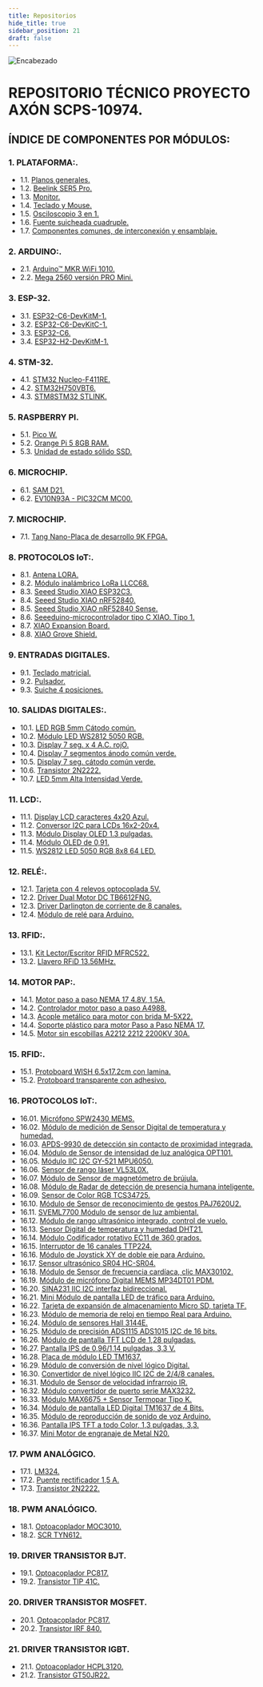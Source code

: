 ```yaml
---
title: Repositorios
hide_title: true
sidebar_position: 21
draft: false
---
```



![Encabezado](https://firebasestorage.googleapis.com/v0/b/modulo-b3e1a.appspot.com/o/General%2Fimagenes%2Flogo%20sena%202.png?alt=media&token=f8400ade-f50e-4175-8ff1-d69a8bc9a180&_gl=1*16uk2ow*_ga*MTE3MTQwMjUxOS4xNjk2MjYzMDI3*_ga_CW55HF8NVT*MTY5ODk3NTI5MS41LjEuMTY5ODk3NTgyNy42MC4wLjA.)

# **REPOSITORIO TÉCNICO PROYECTO AXÓN SCPS-10974.**
## ÍNDICE DE COMPONENTES POR MÓDULOS:

### 1. PLATAFORMA:.
- 1.1. [Planos generales.](\Repositorios\Planos)
- 1.2. [Beelink SER5 Pro.](\Repositorios\Micro_PC)
- 1.3. [Monitor.](\Repositorios\Monitor)
- 1.4. [Teclado y Mouse.](\Repositorios\Teclado_Mouse)
- 1.5. [Osciloscopio 3 en 1.](\\Repositorios\Osciloscopio)
- 1.6. [Fuente suicheada cuadruple.](\Repositorios\Fuente)
- 1.7. [Componentes comunes, de interconexión y ensamblaje.](\Repositorios\comunes)

### 2. ARDUINO:.
- 2.1. [Arduino™ MKR WiFi 1010.](\Repositorios\MKR_WIFI_1010)
- 2.2. [Mega 2560 versión PRO Mini.](\Repositorios\Mega_2560)

### 3. ESP-32.
- 3.1. [ESP32-C6-DevKitM-1.](\Repositorios\C6-DevKitM-1)
- 3.2. [ESP32-C6-DevKitC-1.](\Repositorios\C6-DevKitC-1)
- 3.3. [ESP32-C6.](\Repositorios\C6)
- 3.4. [ESP32-H2-DevKitM-1.](\Repositorios\H2-DevKitM-1)

### 4. STM-32.
- 4.1. [STM32 Nucleo-F411RE.](\Repositorios\Nucleo-F411RE) 
- 4.2. [STM32H750VBT6.](\Repositorios\STM32H750VBT6)
- 4.3. [STM8STM32 STLINK.](\Repositorios\STM8STM32)

### 5. RASPBERRY PI.
- 5.1. [Pico W.](\Repositorios\Pico) 
- 5.2. [Orange Pi 5 8GB RAM.](\Repositorios\Orange)
- 5.3. [Unidad de estado sólido SSD.](\Repositorios\SSD)

### 6. MICROCHIP.
- 6.1. [SAM D21.](\Repositorios\SAM_D21)
- 6.2. [EV10N93A - PIC32CM MC00.](\Repositorios\EV10N93A) 

### 7. MICROCHIP.
- 7.1. [Tang Nano-Placa de desarrollo 9K FPGA.](\Repositorios\Tang)

### 8. PROTOCOLOS IoT:.
- 8.1. [Antena LORA.](\Repositorios\Antena)
- 8.2. [Módulo inalámbrico LoRa LLCC68.](\Repositorios\LLCC68)
- 8.3. [Seeed Studio XIAO ESP32C3.](\Repositorios\ESP32C3)
- 8.4. [Seeed Studio XIAO nRF52840.](\Repositorios\nRF52840)
- 8.5. [Seeed Studio XIAO nRF52840 Sense.](\Repositorios\Sense)
- 8.6. [Seeeduino-microcontrolador tipo C XIAO. Tipo 1.](\Repositorios\C_XIAO)
- 8.7. [XIAO Expansion Board.](\Repositorios\IAO_expansion_Board)
- 8.8. [XIAO Grove Shield.](\Repositorios\XIAO_Grove_Shield)

### 9. ENTRADAS DIGITALES.
- 9.1. [Teclado matricial.](\Repositorios\Teclado_Matricial)
- 9.2. [Pulsador.](\Repositorios\Pulsador)
- 9.3. [Suiche 4 posiciones.](\Repositorios\Suiche_4_Pos)

### 10. SALIDAS DIGITALES:.
- 10.1. [LED RGB 5mm Cátodo común.](https://firebasestorage.googleapis.com/v0/b/modulo-b3e1a.appspot.com/o/General%2Fimagenes%2Fled%20rgb%20catodo%20comun.png?alt=media&token=a6bcc586-986b-414d-86bf-4ad2dab2bf6d&_gl=1*eht9o9*_ga*MTE3MTQwMjUxOS4xNjk2MjYzMDI3*_ga_CW55HF8NVT*MTY5ODk1OTI0NC40LjEuMTY5ODk1OTM3NC41MS4wLjA.)
- 10.2. [Módulo LED WS2812 5050 RGB.](\Repositorios\WS2812)
- 10.3. [Display 7 seg. x 4 A.C. rojO.](\Repositorios\Display7-4AC)
- 10.4. [Display 7 segmentos ánodo común verde.](\Repositorios\DisplayAC)
- 10.5. [Display 7 seg. cátodo común verde.](\Repositorios\DisplayCC)
- 10.6. [Transistor 2N2222.](\Repositorios\2N2222)
- 10.7. [LED 5mm Alta Intensidad Verde.](https://firebasestorage.googleapis.com/v0/b/modulo-b3e1a.appspot.com/o/General%2Fimagenes%2Fled%205%20mm%20alta%20intensidad%20verde.png?alt=media&token=d1607456-2a87-4fce-9e6e-5d00fd3dc848&_gl=1*vcwnlq*_ga*MTE3MTQwMjUxOS4xNjk2MjYzMDI3*_ga_CW55HF8NVT*MTY5ODk1OTI0NC40LjEuMTY5ODk1OTY2OS41Mi4wLjA.)

### 11. LCD:.
- 11.1. [Display LCD caracteres 4x20 Azul.](\Repositorios\LCD4x20AzUL)
- 11.2. [Conversor I2C para LCDs 16x2-20x4.](\Repositorios\I2C-LCD)
- 11.3. [Módulo Display OLED 1.3 pulgadas.](\Repositorios\OLED1.3In)
- 11.4. [Módulo OLED de 0,91.](\Repositorios\OLED0.91In)
- 11.5. [WS2812 LED 5050 RGB 8x8 64 LED.](\Repositorios\WS2812)

### 12. RELÉ:.
- 12.1. [Tarjeta con 4 relevos optocoplada 5V.](\Repositorios\4RELOPT)
- 12.2. [Driver Dual Motor DC TB6612FNG.](\Repositorios\TB6612FNG)
- 12.3. [Driver Darlington de corriente de 8 canales.](\Repositorios\DriverDRL8Canales)
- 12.4. [Módulo de relé para Arduino.](\Repositorios\REL_Arduino)

### 13. RFID:.
- 13.1. [Kit Lector/Escritor RFID MFRC522.](\Repositorios\MFRC522)
- 13.2. [Llavero RFiD 13.56MHz.](\Repositorios\RFiD)

### 14. MOTOR PAP:.
- 14.1. [Motor paso a paso NEMA 17 4.8V, 1.5A.](\Repositorios\Nema)
- 14.2. [Controlador motor paso a paso A4988.](\Repositorios\A4988)
- 14.3. [Acople metálico para motor con brida M-5X22.](https://firebasestorage.googleapis.com/v0/b/modulo-b3e1a.appspot.com/o/General%2Fimagenes%2Facople%20metalico%20para%20motor%20con%20brida.png?alt=media&token=b582ac25-0bb7-48d0-87e4-ae551bd36b68&_gl=1*gif03p*_ga*MTE3MTQwMjUxOS4xNjk2MjYzMDI3*_ga_CW55HF8NVT*MTY5ODk1OTI0NC40LjEuMTY5ODk2MDc4MS41NS4wLjA.)
- 14.4. [Soporte plástico para motor Paso a Paso NEMA 17.](https://firebasestorage.googleapis.com/v0/b/modulo-b3e1a.appspot.com/o/General%2Fimagenes%2FBRACKET-NEMA17-P.jpg?alt=media&token=77589d86-d9ec-44ac-a922-a173898e04ec&_gl=1*19u8ovo*_ga*MTE3MTQwMjUxOS4xNjk2MjYzMDI3*_ga_CW55HF8NVT*MTY5ODk1OTI0NC40LjEuMTY5ODk2MDg5Ni41NS4wLjA.)
- 14.5. [Motor sin escobillas A2212 2212 2200KV 30A.](\Repositorios\A2212)

### 15. RFID:.
- 15.1. [Protoboard WISH 6.5x17.2cm con lamina.](\Repositorios\ProtoWISH)
- 15.2. [Protoboard transparente con adhesivo.](\Repositorios\Protransp)

### 16. PROTOCOLOS IoT:.
- 16.01. [Micrófono SPW2430 MEMS.](\Repositorios\PW2)
- 16.02. [Módulo de medición de Sensor Digital de temperatura y humedad.](\Repositorios\SDTH)
- 16.03. [APDS-9930 de detección sin contacto de proximidad integrada.](\Repositorios\APDS-9930)
- 16.04. [Módulo de Sensor de intensidad de luz analógica OPT101.](\Repositorios\OPT101)
- 16.05. [Módulo IIC I2C GY-521 MPU6050.](\Repositorios\MPU6050)
- 16.06. [Sensor de rango láser VL53L0X.](\Repositorios\L53L0X)
- 16.07. [Módulo de Sensor de magnetómetro de brújula.](\Repositorios\MSMB)
- 16.08. [Módulo de Radar de detección de presencia humana inteligente.](\Repositorios\MRDPHI)
- 16.09. [Sensor de Color RGB TCS34725.](\Repositorios\TCS34725)
- 16.10. [Módulo de Sensor de reconocimiento de gestos PAJ7620U2.](\Repositorios\PAJ7620U2)
- 16.11. [SVEML7700 Módulo de sensor de luz ambiental.](\Repositorios\SVEML7700)
- 16.12. [Módulo de rango ultrasónico integrado, control de vuelo.](\Repositorios\MRUICV)
- 16.13. [Sensor Digital de temperatura y humedad DHT21.](\Repositorios\DHT21)
- 16.14. [Módulo Codificador rotativo EC11 de 360 grados.](\Repositorios\EC11)
- 16.15. [Interruptor de 16 canales TTP224.](\Repositorios\TTP224)
- 16.16. [Módulo de Joystick XY de doble eje para Arduino.](\Repositorios\Joystick)
- 16.17. [Sensor ultrasónico SR04 HC-SR04.](\Repositorios\HC-SR04)
- 16.18. [Módulo de Sensor de frecuencia cardíaca, clic MAX30102.](\Repositorios\MAX30102)
- 16.19. [Módulo de micrófono Digital MEMS MP34DT01 PDM.](\Repositorios\MP34DT01)
- 16.20. [SINA231 IIC I2C interfaz bidireccional.](\Repositorios\SINA231)
- 16.21. [Mini Módulo de pantalla LED de tráfico para Arduino.](\Repositorios\MMPLTA)
- 16.22. [Tarjeta de expansión de almacenamiento Micro SD, tarjeta TF.](\Repositorios\TEAMSD)
- 16.23. [Módulo de memoria de reloj en tiempo Real para Arduino.](\Repositorios\MMRTR)
- 16.24. [Módulo de sensores Hall 3144E.](\Repositorios\3144E)
- 16.25. [Módulo de precisión ADS1115 ADS1015 I2C de 16 bits.](\Repositorios\ADS1115-ADS1015-I2C)
- 16.26. [Módulo de pantalla TFT LCD de 1,28 pulgadas.](\Repositorios\TFTLCD1,28)
- 16.27. [Pantalla IPS de 0,96/1,14 pulgadas, 3,3 V.](\Repositorios\IPS0,96)
- 16.28. [Placa de módulo LED TM1637.](\Repositorios\TM1637)
- 16.29. [Módulo de conversión de nivel lógico Digital.](\Repositorios\MCNLD)
- 16.30. [Convertidor de nivel lógico IIC I2C de 2/4/8 canales.](\Repositorios\IIC-I2C)
- 16.31. [Módulo de Sensor de velocidad infrarrojo IR.](\Repositorios\MSVI)
- 16.32. [Módulo convertidor de puerto serie MAX3232.](\Repositorios\MAX3232)
- 16.33. [Módulo MAX6675 + Sensor Termopar Tipo K.](\Repositorios\MAX6675)
- 16.34. [Módulo de pantalla LED Digital TM1637 de 4 Bits.](\Repositorios\pantTM1637)
- 16.35. [Módulo de reproducción de sonido de voz Arduino.](\Repositorios\MRSVA)
- 16.36. [Pantalla IPS TFT a todo Color, 1,3 pulgadas, 3,3.](\Repositorios\IPS-TFT1,3)
- 16.37. [Mini Motor de engranaje de Metal N20.](\Repositorios\N20)

### 17. PWM ANALÓGICO.
- 17.1. [LM324.](\Repositorios\LM324)
- 17.2. [Puente rectificador 1,5 A.](\Repositorios\PUENTER)
- 17.3. [Transistor 2N2222.](\Repositorios\2N2222)

### 18. PWM ANALÓGICO.
- 18.1. [Optoacoplador MOC3010.](\Repositorios\MOC3010)
- 18.2. [SCR TYN612.](\Repositorios\TYN612)

### 19. DRIVER TRANSISTOR BJT.
- 19.1. [Optoacoplador PC817.](\Repositorios\PC817)
- 19.2. [Transistor TIP 41C.](\Repositorios\TIP41C)

### 20. DRIVER TRANSISTOR MOSFET.
- 20.1. [Optoacoplador PC817.](\Repositorios\PC817)
- 20.2. [Transistor IRF 840.](\Repositorios\IRF840)

### 21. DRIVER TRANSISTOR IGBT.
- 21.1. [Optoacoplador HCPL3120.](\Repositorios\HCPL3120)
- 21.2. [Transistor GT50JR22.](\Repositorios\GT50JR22)